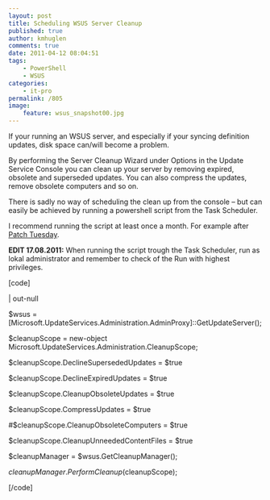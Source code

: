 ```yaml
---
layout: post
title: Scheduling WSUS Server Cleanup
published: true
author: kmhuglen
comments: true
date: 2011-04-12 08:04:51
tags:
    - PowerShell
    - WSUS
categories:
    - it-pro
permalink: /805
image:
    feature: wsus_snapshot00.jpg
---
```

If your running an WSUS server, and especially if your syncing definition updates, disk space can/will become a problem.

By performing the Server Cleanup Wizard under Options in the Update Service Console you can clean up your server by removing expired, obsolete and superseded updates. You can also compress the updates, remove obsolete computers and so on.

There is sadly no way of scheduling the clean up from the console &#8211; but can easily be achieved by running a powershell script from the Task Scheduler.

I recommend running the script at least once a month. For example after [Patch Tuesday][1].

**EDIT 17.08.2011:** When running the script trough the Task Scheduler, run as lokal administrator and remember to check of the Run with highest privileges.

[code]
  
[reflection.assembly]::LoadWithPartialName(&#8220;Microsoft.UpdateServices.Administration&#8221;)\`
  
| out-null
  
$wsus = [Microsoft.UpdateServices.Administration.AdminProxy]::GetUpdateServer();
  
$cleanupScope = new-object Microsoft.UpdateServices.Administration.CleanupScope;
  
$cleanupScope.DeclineSupersededUpdates = $true
  
$cleanupScope.DeclineExpiredUpdates = $true
  
$cleanupScope.CleanupObsoleteUpdates = $true
  
$cleanupScope.CompressUpdates = $true
  
#$cleanupScope.CleanupObsoleteComputers = $true
  
$cleanupScope.CleanupUnneededContentFiles = $true
  
$cleanupManager = $wsus.GetCleanupManager();
  
$cleanupManager.PerformCleanup($cleanupScope);
  
[/code]

 [1]: http://en.wikipedia.org/wiki/Patch_Tuesday